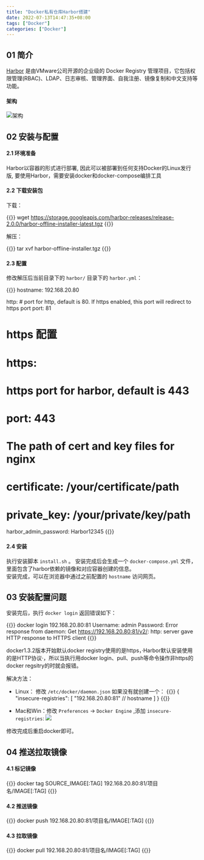 ```yaml
---
title: "Docker私有仓库Harbor搭建"
date: 2022-07-13T14:47:35+08:00
tags: ["Docker"]
categories: ["Docker"]
---
```


## 01 简介

[Harbor](https://github.com/goharbor/harbor) 是由VMware公司开源的企业级的 Docker Registry 管理项目，它包括权限管理(RBAC)、LDAP、日志审核、管理界面、自我注册、镜像复制和中文支持等功能。

#### 架构

![架构](https://pic-1257946109.cos.ap-shanghai.myqcloud.com/blog/3964954054-6075a08c9ecf9_fix732.webp)

## 02 安装与配置

#### 2.1 环境准备

Harbor以容器的形式进行部署, 因此可以被部署到任何支持Docker的Linux发行版, 要使用Harbor，需要安装docker和docker-compose编排工具

#### 2.2 下载安装包

下载：

{{<highlight shell>}}
wget https://storage.googleapis.com/harbor-releases/release-2.0.0/harbor-offline-installer-latest.tgz
{{</highlight>}}

解压：

{{<highlight shell>}}
tar xvf harbor-offline-installer.tgz
{{</highlight>}}

#### 2.3 配置

修改解压后当前目录下的 `harbor/` 目录下的 `harbor.yml`：

{{<highlight yaml>}}
hostname: 192.168.20.80

http:
    # port for http, default is 80. If https enabled, this port will redirect to https port
    port: 81

# https 配置
# https:
  # https port for harbor, default is 443
  # port: 443
  # The path of cert and key files for nginx
  # certificate: /your/certificate/path
  # private_key: /your/private/key/path

harbor_admin_password: Harbor12345
{{</highlight>}}

#### 2.4 安装

执行安装脚本 `install.sh` 。
安装完成后会生成一个 `docker-compose.yml` 文件，里面包含了harbor依赖的镜像和对应容器创建的信息。  
安装完成，可以在浏览器中通过之前配置的 `hostname` 访问网页。

## 03 安装配置问题

安装完后，执行 `docker login` 返回错误如下：

{{<highlight shell>}}
docker login 192.168.20.80:81
Username: admin
Password:
Error response from daemon: Get https://192.168.20.80:81/v2/: http: server gave HTTP response to HTTPS client
{{</highlight>}}

docker1.3.2版本开始默认docker registry使用的是https，·Harbor默认安装使用的是HTTP协议·，所以当执行用docker login、pull、push等命令操作非https的docker regsitry的时就会报错。

解决方法：
- Linux： 修改 `/etc/docker/daemon.json` 如果没有就创建一个：
{{<highlight json>}}
{
    "insecure-registries": [
        "192.168.20.80:81" // hostname
    ]
}
{{</highlight>}}

- Mac和Win：修改 `Preferences` -> `Docker Engine` ,添加 `insecure-registries`:
![](https://pic-1257946109.cos.ap-shanghai.myqcloud.com/blog/1657697247435.jpg)

修改完成后重启docker即可。

## 04 推送拉取镜像

#### 4.1 标记镜像
{{<highlight shell>}}
docker tag SOURCE_IMAGE[:TAG] 192.168.20.80:81/项目名/IMAGE[:TAG]
{{</highlight>}}

#### 4.2 推送镜像
{{<highlight shell>}}
docker push 192.168.20.80:81/项目名/IMAGE[:TAG]
{{</highlight>}}

#### 4.3 拉取镜像
{{<highlight shell>}}
docker pull 192.168.20.80:81/项目名/IMAGE[:TAG]
{{</highlight>}}
